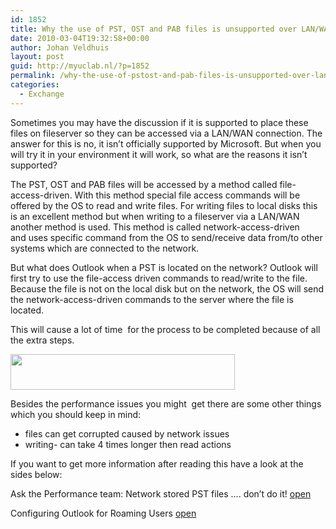 ```yaml
---
id: 1852
title: Why the use of PST, OST and PAB files is unsupported over LAN/WAN Links
date: 2010-03-04T19:32:58+00:00
author: Johan Veldhuis
layout: post
guid: http://myuclab.nl/?p=1852
permalink: /why-the-use-of-pstost-and-pab-files-is-unsupported-over-lanwan-links/
categories:
  - Exchange
---
```

Sometimes you may have the discussion if it is supported to place these files on fileserver so they can be accessed via a LAN/WAN connection. The answer for this is no, it isn&#8217;t officially supported by Microsoft. But when you will try it in your environment it will work, so what are the reasons it isn&#8217;t supported?

The PST, OST and PAB files will be accessed by a method called file-access-driven. With this method special file access commands will be offered by the OS to read and write files. For writing files to local disks this is an excellent method but when writing to a fileserver via a LAN/WAN another method is used. This method is called network-access-driven and uses specific command from the OS to send/receive data from/to other systems which are connected to the network.

But what does Outlook when a PST is located on the network? Outlook will first try to use the file-access driven commands to read/write to the file. Because the file is not on the local disk but on the network, the OS will send the network-access-driven commands to the server where the file is located.

This will cause a lot of time  for the process to be completed because of all the extra steps.

[<img title="Schema" src="https://i2.wp.com/myuclab.nl/wp-content/uploads/2010/03/pst2.jpg?resize=359%2C57" alt="" width="359" height="57" data-recalc-dims="1" />](https://i2.wp.com/myuclab.nl/wp-content/uploads/2010/03/pst2.jpg)

Besides the performance issues you might  get there are some other things which you should keep in mind:

  * files can get corrupted caused by network issues
  * writing- can take 4 times longer then read actions

If you want to get more information after reading this have a look at the sides below:

Ask the Performance team: Network stored PST files &#8230;. don&#8217;t do it! <a href="http://blogs.technet.com/askperf/archive/2007/01/21/network-stored-pst-files-don-t-do-it.aspx" target="_blank">open</a>
  
Configuring Outlook for Roaming Users <a href="http://office.microsoft.com/en-gb/help/HA011402691033.aspx" target="_blank">open</a>